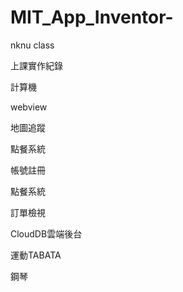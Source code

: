 # MIT_App_Inventor-
nknu class

上課實作紀錄

計算機 

webview 

地圖追蹤 

點餐系統

帳號註冊 
  
點餐系統
  
訂單檢視
  
CloudDB雲端後台

運動TABATA

鋼琴

